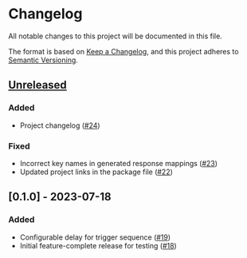 # Changelog

All notable changes to this project will be documented in this file.

The format is based on [Keep a Changelog](https://keepachangelog.com/en/1.1.0/),
and this project adheres to [Semantic Versioning](https://semver.org/spec/v2.0.0.html).

## [Unreleased]

### Added

- Project changelog ([#24](https://github.com/robertwtucker/transformd-demo-connector/pull/24))

### Fixed

- Incorrect key names in generated response mappings ([#23](https://github.com/robertwtucker/transformd-demo-connector/pull/23))
- Updated project links in the package file ([#22](https://github.com/robertwtucker/transformd-demo-connector/pull/22))

## [0.1.0] - 2023-07-18

### Added

- Configurable delay for trigger sequence ([#19](https://github.com/robertwtucker/transformd-demo-connector/pull/19))
- Initial feature-complete release for testing ([#18](https://github.com/robertwtucker/transformd-demo-connector/pull/18))

[unreleased]: https://github.com/robertwtucker/transformd-demo-connector/compare/v0.1.0...HEAD
